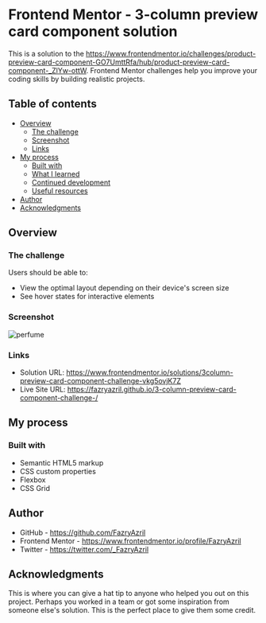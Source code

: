 # Frontend Mentor - 3-column preview card component solution

This is a solution to the https://www.frontendmentor.io/challenges/product-preview-card-component-GO7UmttRfa/hub/product-preview-card-component-_ZlYw-ottW. Frontend Mentor challenges help you improve your coding skills by building realistic projects. 

## Table of contents

- [Overview](#overview)
  - [The challenge](#the-challenge)
  - [Screenshot](#screenshot)
  - [Links](#links)
- [My process](#my-process)
  - [Built with](#built-with)
  - [What I learned](#what-i-learned)
  - [Continued development](#continued-development)
  - [Useful resources](#useful-resources)
- [Author](#author)
- [Acknowledgments](#acknowledgments)


## Overview

### The challenge

Users should be able to:

- View the optimal layout depending on their device's screen size
- See hover states for interactive elements

### Screenshot

![perfume](https://user-images.githubusercontent.com/105218118/179502435-b52d2180-1398-4c6c-a4e3-03a2a56a98c3.PNG)



### Links

- Solution URL: https://www.frontendmentor.io/solutions/3column-preview-card-component-challenge-vkg5ovjK7Z
- Live Site URL: https://fazryazril.github.io/3-column-preview-card-component-challenge-/

## My process

### Built with

- Semantic HTML5 markup
- CSS custom properties
- Flexbox
- CSS Grid


## Author

- GitHub - https://github.com/FazryAzril
- Frontend Mentor - https://www.frontendmentor.io/profile/FazryAzril
- Twitter - https://twitter.com/_FazryAzril


## Acknowledgments

This is where you can give a hat tip to anyone who helped you out on this project. Perhaps you worked in a team or got some inspiration from someone else's solution. This is the perfect place to give them some credit.

